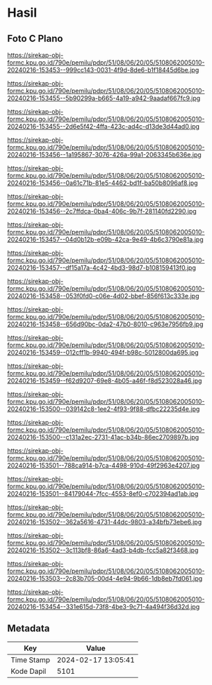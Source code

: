 # Hasil

## Foto C Plano

https://sirekap-obj-formc.kpu.go.id/790e/pemilu/pdpr/51/08/06/20/05/5108062005010-20240216-153453--999cc143-0031-4f9d-8de6-b1f18445d6be.jpg

https://sirekap-obj-formc.kpu.go.id/790e/pemilu/pdpr/51/08/06/20/05/5108062005010-20240216-153455--5b90299a-b665-4a19-a942-9aadaf667fc9.jpg

https://sirekap-obj-formc.kpu.go.id/790e/pemilu/pdpr/51/08/06/20/05/5108062005010-20240216-153455--2d6e5f42-4ffa-423c-ad4c-d13de3d44ad0.jpg

https://sirekap-obj-formc.kpu.go.id/790e/pemilu/pdpr/51/08/06/20/05/5108062005010-20240216-153456--1a195867-3076-426a-99a1-2063345b636e.jpg

https://sirekap-obj-formc.kpu.go.id/790e/pemilu/pdpr/51/08/06/20/05/5108062005010-20240216-153456--0a61c71b-81e5-4462-bd1f-ba50b8096af8.jpg

https://sirekap-obj-formc.kpu.go.id/790e/pemilu/pdpr/51/08/06/20/05/5108062005010-20240216-153456--2c7ffdca-0ba4-406c-9b7f-281140fd2290.jpg

https://sirekap-obj-formc.kpu.go.id/790e/pemilu/pdpr/51/08/06/20/05/5108062005010-20240216-153457--04d0b12b-e09b-42ca-9e49-4b6c3790e81a.jpg

https://sirekap-obj-formc.kpu.go.id/790e/pemilu/pdpr/51/08/06/20/05/5108062005010-20240216-153457--df15a17a-4c42-4bd3-98d7-b108159413f0.jpg

https://sirekap-obj-formc.kpu.go.id/790e/pemilu/pdpr/51/08/06/20/05/5108062005010-20240216-153458--053f0fd0-c06e-4d02-bbef-856f613c333e.jpg

https://sirekap-obj-formc.kpu.go.id/790e/pemilu/pdpr/51/08/06/20/05/5108062005010-20240216-153458--656d90bc-0da2-47b0-8010-c963e7956fb9.jpg

https://sirekap-obj-formc.kpu.go.id/790e/pemilu/pdpr/51/08/06/20/05/5108062005010-20240216-153459--012cff1b-9940-494f-b98c-5012800da695.jpg

https://sirekap-obj-formc.kpu.go.id/790e/pemilu/pdpr/51/08/06/20/05/5108062005010-20240216-153459--f62d9207-69e8-4b05-a46f-f8d523028a46.jpg

https://sirekap-obj-formc.kpu.go.id/790e/pemilu/pdpr/51/08/06/20/05/5108062005010-20240216-153500--039142c8-1ee2-4f93-9f88-dfbc22235d4e.jpg

https://sirekap-obj-formc.kpu.go.id/790e/pemilu/pdpr/51/08/06/20/05/5108062005010-20240216-153500--c131a2ec-2731-41ac-b34b-86ec2709897b.jpg

https://sirekap-obj-formc.kpu.go.id/790e/pemilu/pdpr/51/08/06/20/05/5108062005010-20240216-153501--788ca914-b7ca-4498-910d-49f2963e4207.jpg

https://sirekap-obj-formc.kpu.go.id/790e/pemilu/pdpr/51/08/06/20/05/5108062005010-20240216-153501--84179044-7fcc-4553-8ef0-c702394ad1ab.jpg

https://sirekap-obj-formc.kpu.go.id/790e/pemilu/pdpr/51/08/06/20/05/5108062005010-20240216-153502--362a5616-4731-44dc-9803-a34bfb73ebe6.jpg

https://sirekap-obj-formc.kpu.go.id/790e/pemilu/pdpr/51/08/06/20/05/5108062005010-20240216-153502--3c113bf8-86a6-4ad3-b4db-fcc5a82f3468.jpg

https://sirekap-obj-formc.kpu.go.id/790e/pemilu/pdpr/51/08/06/20/05/5108062005010-20240216-153503--2c83b705-00d4-4e94-9b66-1db8eb7fd061.jpg

https://sirekap-obj-formc.kpu.go.id/790e/pemilu/pdpr/51/08/06/20/05/5108062005010-20240216-153454--331e615d-73f8-4be3-9c71-4a494f36d32d.jpg


## Metadata

| Key        | Value               |
| ---------- | ------------------- |
| Time Stamp | 2024-02-17 13:05:41 |
| Kode Dapil | 5101                |




